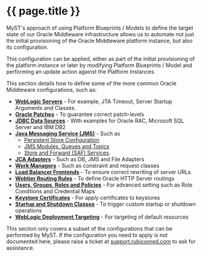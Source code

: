 # {{ page.title }}

MyST's approach of using Platform Blueprints / Models to define the target state of our Oracle Middleware infrastructure allows us to automate not just the initial provisioning of the Oracle Middleware platform instance, but also its configuration.

This configuration can be applied, either as part of the initial provisioning of the platform instance or later by modifying Platform Blueprints / Model and performing an update action against the Platform Instances.

This section details how to define some of the more common Oracle Middleware configurations, such as:
* **[WebLogic Servers](/platform/resources/weblogic/servers/README.md)** - For example, JTA Timeout, Server Startup Arguments and Classes.
* **[Oracle Patches](/platform/resources/weblogic/patches/README.md)** - To guarantee correct patch-levels
* **[JDBC Data Sources](/platform/resources/weblogic/jdbc/README.md)** - With examples for Oracle RAC, Microsoft SQL Server and IBM DB2
* **[Java Messaging Service (JMS)](/platform/resources/weblogic/jms/README.md)** - Such as 
  * [Persistent Store Configuration](/platform/resources/weblogic/jms/persistent-stores/README.md)
  * [JMS Modules, Queues and Topics](/platform/resources/weblogic/jms/modules/README.md)
  * [Store and Forward (SAF) Services](/platform/resources/weblogic/jms/store-and-forward/README.md).
* **[JCA Adapters](/platform/resources/weblogic/jca-adapters/README.md)** - Such as DB, JMS and File Adapters
* **[Work Managers](/platform/resources/weblogic/jms/work-managers/README.md)** - Such as constraint and request classes
* **[Load Balancer Frontends](/platform/resources/weblogic/servers/load-balancer-configuration.md)** - To ensure correct rewriting of server URLs
* **[Webtier Routing Rules](/platform/resources/weblogic/servers/web-tier.md)** - To define Oracle HTTP Server routings
* **[Users, Groups, Roles and Policies](/platform/resources/weblogic/servers/configuring-security.md)** - For advanced setting such as Role Conditions and Credential Maps
* **[Keystore Certificates](/platform/resources/weblogic/servers/applying-certificates.md)** - For apply certificates to keystores
* **[Startup and Shutdown Classes](/platform/resources/weblogic/servers/setting-startup-and-shutdown-classes.md)** - To trigger custom startup or shutdown operations
* **[WebLogic Deployment Targeting](/platform/resources/weblogic/servers/weblogic-deployment-targeting.md)** - For targeting of default resources

<!-- TO DO
* **Authentication Providers** - Such as configuring LDAP setup for WebLogic
* **Mail Sessions**
* **Enabling SSL Listen Port Globally**
* **Custom Identity and Trust Store**
-->

This section only covers a subset of the configurations that can be performed by MyST. If the configuration you need to apply is not documented here, please raise a ticket at [support.rubiconred.com](htttp://support.rubiconred.com) to ask for assistance.


